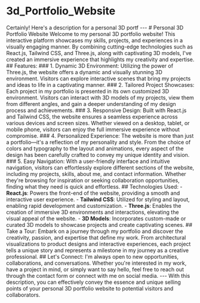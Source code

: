 # 3d_Portfolio_Website
 Certainly! Here's a description for a personal 3D portf  ---  # Personal 3D Portfolio Website  Welcome to my personal 3D portfolio website! This interactive platform showcases my skills, projects, and experiences in a visually engaging manner. By combining cutting-edge technologies such as React.js, Tailwind CSS, and Three.js, along with captivating 3D models, I've created an immersive experience that highlights my creativity and expertise.  ## Features:  ### 1. Dynamic 3D Environment:    Utilizing the power of Three.js, the website offers a dynamic and visually stunning 3D environment. Visitors can explore interactive scenes that bring my projects and ideas to life in a captivating manner.  ### 2. Tailored Project Showcases:    Each project in my portfolio is presented in its own customized 3D environment. Visitors can interact with 3D models of my projects, view them from different angles, and gain a deeper understanding of my design process and achievements.  ### 3. Responsive Design:    Built with React.js and Tailwind CSS, the website ensures a seamless experience across various devices and screen sizes. Whether viewed on a desktop, tablet, or mobile phone, visitors can enjoy the full immersive experience without compromise.  ### 4. Personalized Experience:    The website is more than just a portfolio—it's a reflection of my personality and style. From the choice of colors and typography to the layout and animations, every aspect of the design has been carefully crafted to convey my unique identity and vision.  ### 5. Easy Navigation:    With a user-friendly interface and intuitive navigation, visitors can effortlessly explore different sections of the website, including my projects, skills, about me, and contact information. Whether they're browsing for inspiration or seeking collaboration opportunities, finding what they need is quick and effortless.  ## Technologies Used:  - **React.js**: Powers the front-end of the website, providing a smooth and interactive user experience. - **Tailwind CSS**: Utilized for styling and layout, enabling rapid development and customization. - **Three.js**: Enables the creation of immersive 3D environments and interactions, elevating the visual appeal of the website. - **3D Models**: Incorporates custom-made or curated 3D models to showcase projects and create captivating scenes.  ## Take a Tour:  Embark on a journey through my portfolio and discover the creativity, passion, and expertise that define my work. From architectural visualizations to product designs and interactive experiences, each project tells a unique story and represents a milestone in my journey as a creative professional.  ## Let's Connect:  I'm always open to new opportunities, collaborations, and conversations. Whether you're interested in my work, have a project in mind, or simply want to say hello, feel free to reach out through the contact form or connect with me on social media.  ---  With this description, you can effectively convey the essence and unique selling points of your personal 3D portfolio website to potential visitors and collaborators.

